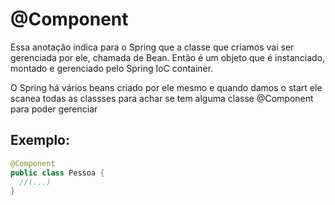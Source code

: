 # @Component
Essa anotação indica para o Spring que a classe que criamos vai ser gerenciada por ele, chamada de Bean. Então é um objeto que é instanciado, montado e gerenciado pelo Spring IoC container.

O Spring há vários beans criado por ele mesmo e quando damos o start ele scanea todas as classses para achar se tem alguma classe @Component para poder gerenciar

## Exemplo: 
```java
@Component
public class Pessoa {
  //(...)
}
```
